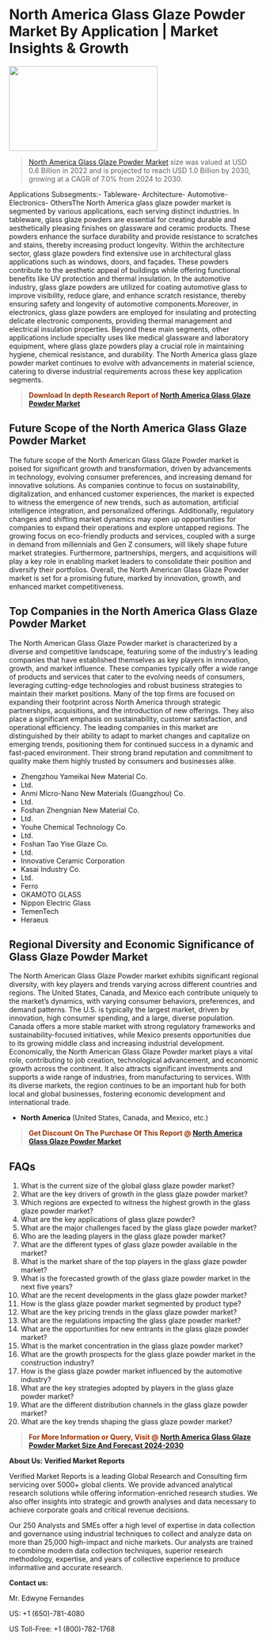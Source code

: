 <p><h1>North America Glass Glaze Powder Market By Application | Market Insights & Growth</h1><p><img class="aligncenter size-medium wp-image-105565" src="https://ffe5etoiles.com/wp-content/uploads/2025/01/MST7-300x171.png" alt="" width="300" height="171" /></p><blockquote><p><a href="https://www.verifiedmarketreports.com/download-sample/?rid=537616&utm_source=Github-NA&utm_medium=352" target="_blank">North America Glass Glaze Powder Market</a> size was valued at USD 0.6 Billion in 2022 and is projected to reach USD 1.0 Billion by 2030, growing at a CAGR of 7.0% from 2024 to 2030.</p></blockquote>Applications Subsegments:- Tableware- Architecture- Automotive- Electronics- OthersThe North America glass glaze powder market is segmented by various applications, each serving distinct industries. In tableware, glass glaze powders are essential for creating durable and aesthetically pleasing finishes on glassware and ceramic products. These powders enhance the surface durability and provide resistance to scratches and stains, thereby increasing product longevity. Within the architecture sector, glass glaze powders find extensive use in architectural glass applications such as windows, doors, and façades. These powders contribute to the aesthetic appeal of buildings while offering functional benefits like UV protection and thermal insulation. In the automotive industry, glass glaze powders are utilized for coating automotive glass to improve visibility, reduce glare, and enhance scratch resistance, thereby ensuring safety and longevity of automotive components.Moreover, in electronics, glass glaze powders are employed for insulating and protecting delicate electronic components, providing thermal management and electrical insulation properties. Beyond these main segments, other applications include specialty uses like medical glassware and laboratory equipment, where glass glaze powders play a crucial role in maintaining hygiene, chemical resistance, and durability. The North America glass glaze powder market continues to evolve with advancements in material science, catering to diverse industrial requirements across these key application segments.</p><blockquote><p><span style="color: #993300;"><strong>Download In depth Research Report of <a href="https://www.verifiedmarketreports.com/download-sample/?rid=537616&utm_source=Github-NA&utm_medium=352">North America Glass Glaze Powder Market</a></strong></span></p></blockquote><h2>Future Scope of the North America Glass Glaze Powder Market</h2><p>The future scope of the North American Glass Glaze Powder market is poised for significant growth and transformation, driven by advancements in technology, evolving consumer preferences, and increasing demand for innovative solutions. As companies continue to focus on sustainability, digitalization, and enhanced customer experiences, the market is expected to witness the emergence of new trends, such as automation, artificial intelligence integration, and personalized offerings. Additionally, regulatory changes and shifting market dynamics may open up opportunities for companies to expand their operations and explore untapped regions. The growing focus on eco-friendly products and services, coupled with a surge in demand from millennials and Gen Z consumers, will likely shape future market strategies. Furthermore, partnerships, mergers, and acquisitions will play a key role in enabling market leaders to consolidate their position and diversify their portfolios. Overall, the North American Glass Glaze Powder market is set for a promising future, marked by innovation, growth, and enhanced market competitiveness.</p><h2>Top Companies in the North America Glass Glaze Powder Market</h2><p>The North American Glass Glaze Powder market is characterized by a diverse and competitive landscape, featuring some of the industry's leading companies that have established themselves as key players in innovation, growth, and market influence. These companies typically offer a wide range of products and services that cater to the evolving needs of consumers, leveraging cutting-edge technologies and robust business strategies to maintain their market positions. Many of the top firms are focused on expanding their footprint across North America through strategic partnerships, acquisitions, and the introduction of new offerings. They also place a significant emphasis on sustainability, customer satisfaction, and operational efficiency. The leading companies in this market are distinguished by their ability to adapt to market changes and capitalize on emerging trends, positioning them for continued success in a dynamic and fast-paced environment. Their strong brand reputation and commitment to quality make them highly trusted by consumers and businesses alike.</p><p><ul><li>Zhengzhou Yameikai New Material Co. </li><li> Ltd. </li><li> Anmi Micro-Nano New Materials (Guangzhou) Co. </li><li> Ltd. </li><li> Foshan Zhengnian New Material Co. </li><li> Ltd. </li><li> Youhe Chemical Technology Co. </li><li> Ltd. </li><li> Foshan Tao Yise Glaze Co. </li><li> Ltd. </li><li> Innovative Ceramic Corporation </li><li> Kasai Industry Co. </li><li> Ltd. </li><li> Ferro </li><li> OKAMOTO GLASS </li><li> Nippon Electric Glass </li><li> TemenTech </li><li> Heraeus</li></ul></p><h2>Regional Diversity and Economic Significance of Glass Glaze Powder Market</h2><p>The North American Glass Glaze Powder market exhibits significant regional diversity, with key players and trends varying across different countries and regions. The United States, Canada, and Mexico each contribute uniquely to the market’s dynamics, with varying consumer behaviors, preferences, and demand patterns. The U.S. is typically the largest market, driven by innovation, high consumer spending, and a large, diverse population. Canada offers a more stable market with strong regulatory frameworks and sustainability-focused initiatives, while Mexico presents opportunities due to its growing middle class and increasing industrial development. Economically, the North American Glass Glaze Powder market plays a vital role, contributing to job creation, technological advancement, and economic growth across the continent. It also attracts significant investments and supports a wide range of industries, from manufacturing to services. With its diverse markets, the region continues to be an important hub for both local and global businesses, fostering economic development and international trade.</p><ul> <li><strong>North America</strong> (United States, Canada, and Mexico, etc.)</li></ul><blockquote><p><span style="color: #993300;"><strong>Get Discount On The Purchase Of This Report @ <a href="https://www.verifiedmarketreports.com/ask-for-discount/?rid=537616&utm_source=Github-NA&utm_medium=352">North America Glass Glaze Powder Market</a></strong></span></p></blockquote><h2>FAQs</h2><p><ol> <li>What is the current size of the global glass glaze powder market?</div><div></li> <li>What are the key drivers of growth in the glass glaze powder market?</div><div></li> <li>Which regions are expected to witness the highest growth in the glass glaze powder market?</div><div></li> <li>What are the key applications of glass glaze powder?</div><div></li> <li>What are the major challenges faced by the glass glaze powder market?</div><div></li> <li>Who are the leading players in the glass glaze powder market?</div><div></li> <li>What are the different types of glass glaze powder available in the market?</div><div></li> <li>What is the market share of the top players in the glass glaze powder market?</div><div></li> <li>What is the forecasted growth of the glass glaze powder market in the next five years?</div><div></li> <li>What are the recent developments in the glass glaze powder market?</div><div></li> <li>How is the glass glaze powder market segmented by product type?</div><div></li> <li>What are the key pricing trends in the glass glaze powder market?</div><div></li> <li>What are the regulations impacting the glass glaze powder market?</div><div></li> <li>What are the opportunities for new entrants in the glass glaze powder market?</div><div></li> <li>What is the market concentration in the glass glaze powder market?</div><div></li> <li>What are the growth prospects for the glass glaze powder market in the construction industry?</div><div></li> <li>How is the glass glaze powder market influenced by the automotive industry?</div><div></li> <li>What are the key strategies adopted by players in the glass glaze powder market?</div><div></li> <li>What are the different distribution channels in the glass glaze powder market?</div><div></li> <li>What are the key trends shaping the glass glaze powder market?</div><div></li></ol></p><blockquote><p><span style="color: #993300;"><strong>For More Information or Query, Visit @ <a href="https://www.verifiedmarketreports.com/product/glass-glaze-powder-market/">North America Glass Glaze Powder Market Size And Forecast 2024-2030</a></strong></span></p></blockquote><p><strong>About Us: Verified Market Reports</strong></p><p>Verified Market Reports is a leading Global Research and Consulting firm servicing over 5000+ global clients. We provide advanced analytical research solutions while offering information-enriched research studies. We also offer insights into strategic and growth analyses and data necessary to achieve corporate goals and critical revenue decisions.</p><p>Our 250 Analysts and SMEs offer a high level of expertise in data collection and governance using industrial techniques to collect and analyze data on more than 25,000 high-impact and niche markets. Our analysts are trained to combine modern data collection techniques, superior research methodology, expertise, and years of collective experience to produce informative and accurate research.</p><p><strong>Contact us:</strong></p><p>Mr. Edwyne Fernandes</p><p>US: +1 (650)-781-4080</p><p>US Toll-Free: +1 (800)-782-1768</p>
